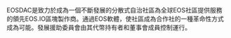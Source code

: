 EOSDAC是致力於成為一個不斷發展的分散式自治社區為全球EOS社區提供服務的領先EOS.IO區塊製作商。通過EOS軟體，使社區成為合作社的一種革命性方式成為可能。發展援助委員會由其代幣持有者和董事會成員控制運行。